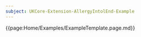 ```yaml
---
subject: UKCore-Extension-AllergyIntolEnd-Example
---
```

{{page:Home/Examples/ExampleTemplate.page.md}}
